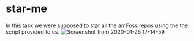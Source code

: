 # star-me
In this task we were supposed to star all the amFoss repos using the the script provided to us.
![Screenshot from 2020-01-26 17-14-59](https://user-images.githubusercontent.com/56225125/73131482-98d6a380-4031-11ea-874a-3f9bdd194c1d.png)
